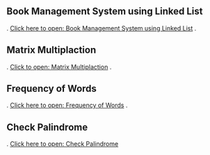 ## Book Management System using Linked List

.
[Click here to open: Book Management System using Linked List](https://5hubham7.github.io/Assignments-01-02-2021/linked_list.html)
.

## Matrix Multiplaction

.
[Click to open: Matrix Multiplaction](https://5hubham7.github.io/Assignments-01-02-2021/matrix_multi.html)
.

## Frequency of Words

.
[Click here to open: Frequency of Words](https://5hubham7.github.io/Assignments-01-02-2021/word_frequency.html)
.

## Check Palindrome

.
[Click here to open: Check Palindrome](https://5hubham7.github.io/Assignments-01-02-2021/palindrome.html)
